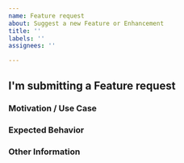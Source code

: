 ```yaml
---
name: Feature request
about: Suggest a new Feature or Enhancement
title: ''
labels: ''
assignees: ''

---
```


<!-- YOU MUST FILL IN THIS TEMPLATE OR ELSE IT WILL BE AUTO-CLOSE BY THE BOT -->

<!---
Thanks for filing a Feature Request! However, before you submit, please read the following:
1. Search open/closed issues before submitting a new one.
2. Also note that we ask you to fill in ALL sections defined as REQUIRED else it will be automatically closed by our bot.
-->

## I'm submitting a Feature request

### Motivation / Use Case
<!-- REQUIRED - What is the motivation to this feature/enhancement? What would be your use case? -->

### Expected Behavior
<!-- REQUIRED - Tell us what should happen -->

### Other Information
<!-- REQUIRED - Anything else that would be helpful to know about -->
